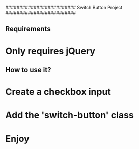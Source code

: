 #########################
Switch Button Project
#########################
## Requirements
# Only requires jQuery

## How to use it?
# Create a checkbox input
# Add the 'switch-button' class
# Enjoy
